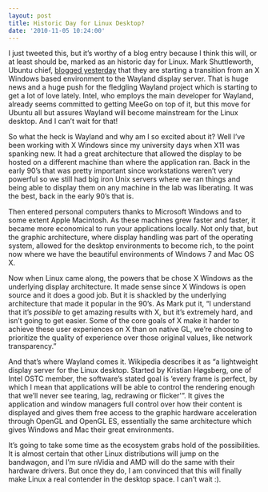```yaml
---
layout: post
title: Historic Day for Linux Desktop?
date: '2010-11-05 10:24:00'
---
```



I just tweeted this, but it’s worthy of a blog entry because I think this will, or at least should be, marked as an historic day for Linux. Mark Shuttleworth, Ubuntu chief, [blogged yesterday](http://www.markshuttleworth.com/archives/551) that they are starting a transition from an X Windows based environment to the Wayland display server. That is huge news and a huge push for the fledgling Wayland project which is starting to get a lot of love lately. Intel, who employs the main developer for Wayland, already seems committed to getting MeeGo on top of it, but this move for Ubuntu all but assures Wayland will become mainstream for the Linux desktop. And I can’t wait for that!

So what the heck is Wayland and why am I so excited about it? Well I’ve been working with X Windows since my university days when X11 was spanking new. It had a great architecture that allowed the display to be hosted on a different machine than where the application ran. Back in the early 90’s that was pretty important since workstations weren’t very powerful so we still had big iron Unix servers where we ran things and being able to display them on any machine in the lab was liberating. It was the best, back in the early 90’s that is.

Then entered personal computers thanks to Microsoft Windows and to some extent Apple Macintosh. As these machines grew faster and faster, it became more economical to run your applications locally. Not only that, but the graphic architecture, where display handling was part of the operating system, allowed for the desktop environments to become rich, to the point now where we have the beautiful environments of Windows 7 and Mac OS X.

Now when Linux came along, the powers that be chose X Windows as the underlying display architecture. It made sense since X Windows is open source and it does a good job. But it is shackled by the underlying architecture that made it popular in the 90’s. As Mark put it, “I understand that it’s *possible* to get amazing results with X, but it’s extremely hard, and isn’t going to get easier. Some of the core goals of X make it harder to achieve these user experiences on X than on native GL, we’re choosing to prioritize the quality of experience over those original values, like network transparency.”

And that’s where Wayland comes it. Wikipedia describes it as “a lightweight display server for the Linux desktop. Started by Kristian Høgsberg, one of Intel OSTC member, the software’s stated goal is ‘every frame is perfect, by which I mean that applications will be able to control the rendering enough that we’ll never see tearing, lag, redrawing or flicker'”. It gives the application and window managers full control over how their content is displayed and gives them free access to the graphic hardware acceleration through OpenGL and OpenGL ES, essentially the same architecture which gives Windows and Mac their great environments.

It’s going to take some time as the ecosystem grabs hold of the possibilities. It is almost certain that other Linux distributions will jump on the bandwagon, and I’m sure nVidia and AMD will do the same with their hardware drivers. But once they do, I am convinced that this will finally make Linux a real contender in the desktop space. I can’t wait :).


